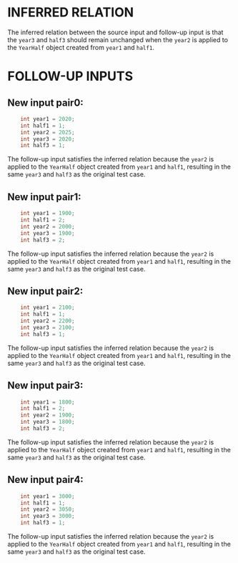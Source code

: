 # INFERRED RELATION
The inferred relation between the source input and follow-up input is that the `year3` and `half3` should remain unchanged when the `year2` is applied to the `YearHalf` object created from `year1` and `half1`.

# FOLLOW-UP INPUTS
## New input pair0:
```java
    int year1 = 2020;
    int half1 = 1;
    int year2 = 2025;
    int year3 = 2020;
    int half3 = 1;
```
The follow-up input satisfies the inferred relation because the `year2` is applied to the `YearHalf` object created from `year1` and `half1`, resulting in the same `year3` and `half3` as the original test case.

## New input pair1:
```java
    int year1 = 1900;
    int half1 = 2;
    int year2 = 2000;
    int year3 = 1900;
    int half3 = 2;
```
The follow-up input satisfies the inferred relation because the `year2` is applied to the `YearHalf` object created from `year1` and `half1`, resulting in the same `year3` and `half3` as the original test case.

## New input pair2:
```java
    int year1 = 2100;
    int half1 = 1;
    int year2 = 2200;
    int year3 = 2100;
    int half3 = 1;
```
The follow-up input satisfies the inferred relation because the `year2` is applied to the `YearHalf` object created from `year1` and `half1`, resulting in the same `year3` and `half3` as the original test case.

## New input pair3:
```java
    int year1 = 1800;
    int half1 = 2;
    int year2 = 1900;
    int year3 = 1800;
    int half3 = 2;
```
The follow-up input satisfies the inferred relation because the `year2` is applied to the `YearHalf` object created from `year1` and `half1`, resulting in the same `year3` and `half3` as the original test case.

## New input pair4:
```java
    int year1 = 3000;
    int half1 = 1;
    int year2 = 3050;
    int year3 = 3000;
    int half3 = 1;
```
The follow-up input satisfies the inferred relation because the `year2` is applied to the `YearHalf` object created from `year1` and `half1`, resulting in the same `year3` and `half3` as the original test case.
